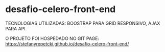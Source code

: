 # desafio-celero-front-end

TECNOLOGIAS UTILIZADAS: BOOSTRAP PARA GRID RESPONSIVO, AJAX PARA API.

O PROJETO FOI HOSPEDADO NO GIT PAGE: https://stefanyrepetcki.github.io/desafio-celero-front-end/
